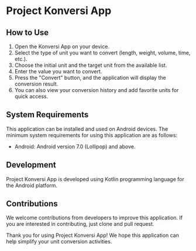 # Project Konversi App

## How to Use

1. Open the Konversi App on your device.
2. Select the type of unit you want to convert (length, weight, volume, time, etc.).
3. Choose the initial unit and the target unit from the available list.
4. Enter the value you want to convert.
5. Press the "Convert" button, and the application will display the conversion result.
6. You can also view your conversion history and add favorite units for quick access.

## System Requirements

This application can be installed and used on Android devices. The minimum system requirements for using this application are as follows:

- Android: Android version 7.0 (Lollipop) and above.

## Development

Project Konversi App is developed using Kotlin programming language for the Android platform.

## Contributions

We welcome contributions from developers to improve this application. If you are interested in contributing, just clone and pull request.

Thank you for using Project Konversi App! We hope this application can help simplify your unit conversion activities.

